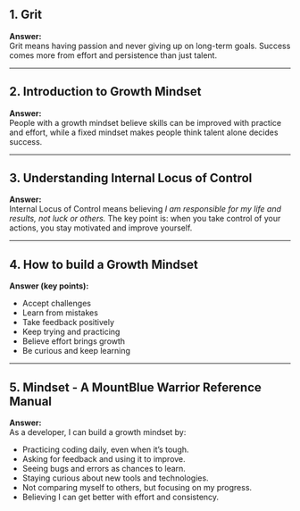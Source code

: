 

## 1. Grit  
**Answer:**  
Grit means having passion and never giving up on long-term goals. Success comes more from effort and persistence than just talent.  

---

## 2. Introduction to Growth Mindset  
**Answer:**  
People with a growth mindset believe skills can be improved with practice and effort, while a fixed mindset makes people think talent alone decides success.  

---

## 3. Understanding Internal Locus of Control  
**Answer:**  
Internal Locus of Control means believing *I am responsible for my life and results, not luck or others.* The key point is: when you take control of your actions, you stay motivated and improve yourself.  

---

## 4. How to build a Growth Mindset  
**Answer (key points):**  
- Accept challenges  
- Learn from mistakes  
- Take feedback positively  
- Keep trying and practicing  
- Believe effort brings growth  
- Be curious and keep learning  

---

## 5. Mindset - A MountBlue Warrior Reference Manual  
**Answer:**  
As a developer, I can build a growth mindset by:  
- Practicing coding daily, even when it’s tough.  
- Asking for feedback and using it to improve.  
- Seeing bugs and errors as chances to learn.  
- Staying curious about new tools and technologies.  
- Not comparing myself to others, but focusing on my progress.  
- Believing I can get better with effort and consistency.  
